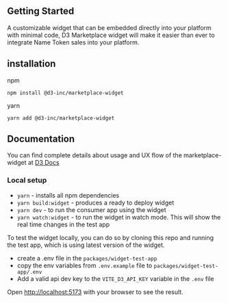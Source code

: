 ## Getting Started

A customizable widget that can be embedded directly into your platform with minimal code, D3 Marketplace widget will make it easier than ever to integrate Name Token sales into your platform.

## installation

npm

`npm install @d3-inc/marketplace-widget`

yarn

`yarn add @d3-inc/marketplace-widget`

## Documentation

You can find complete details about usage and UX flow of the marketplace-widget at [D3 Docs](https://docs.d3.app/channel-partner-integrations/d3-embed)

### Local setup

- `yarn` - installs all npm dependencies
- `yarn build:widget` - produces a ready to deploy widget
- `yarn dev` - to run the consumer app using the widget
- `yarn watch:widget` - to run the widget in watch mode. This will show the real time changes in the test app

To test the widget locally, you can do so by cloning this repo and running the test app, which is using latest version of the widget.

- create a .env file in the `packages/widget-test-app`
- copy the env variables from `.env.example` file to `packages/widget-test-app/.env`
- Add a valid api dev key to the `VITE_D3_API_KEY` variable in the `.env` file

Open [http://localhost:5173](http://localhost:5173) with your browser to see the result.
